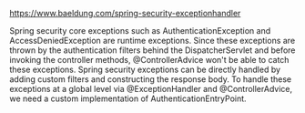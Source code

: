 https://www.baeldung.com/spring-security-exceptionhandler

Spring security core exceptions such as AuthenticationException and AccessDeniedException are runtime exceptions. Since these exceptions are thrown by the authentication filters behind the DispatcherServlet and before invoking the controller methods, @ControllerAdvice won't be able to catch these exceptions.
Spring security exceptions can be directly handled by adding custom filters and constructing the response body.
To handle these exceptions at a global level via @ExceptionHandler and @ControllerAdvice, we need a custom implementation of AuthenticationEntryPoint.
